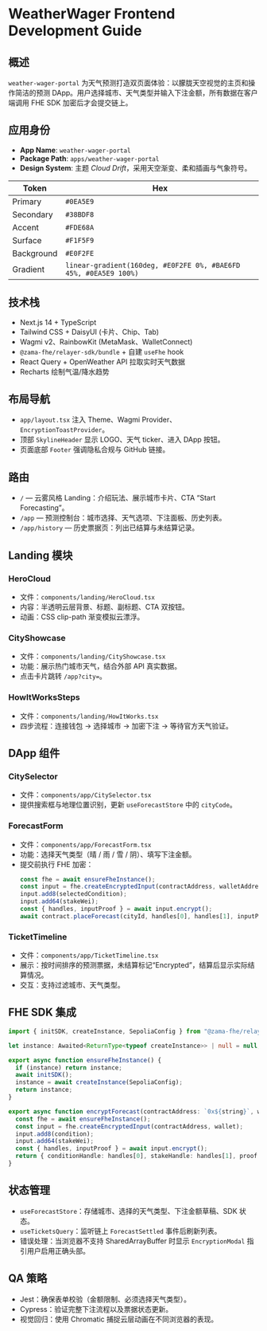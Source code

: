 # WeatherWager Frontend Development Guide

## 概述
`weather-wager-portal` 为天气预测打造双页面体验：以朦胧天空视觉的主页和操作简洁的预测 DApp。用户选择城市、天气类型并输入下注金额，所有数据在客户端调用 FHE SDK 加密后才会提交链上。

## 应用身份
- **App Name**: `weather-wager-portal`
- **Package Path**: `apps/weather-wager-portal`
- **Design System**: 主题 *Cloud Drift*，采用天空渐变、柔和插画与气象符号。

| Token | Hex |
|-------|-----|
| Primary | `#0EA5E9` |
| Secondary | `#38BDF8` |
| Accent | `#FDE68A` |
| Surface | `#F1F5F9` |
| Background | `#E0F2FE` |
| Gradient | `linear-gradient(160deg, #E0F2FE 0%, #BAE6FD 45%, #0EA5E9 100%)` |

## 技术栈
- Next.js 14 + TypeScript
- Tailwind CSS + DaisyUI (卡片、Chip、Tab)
- Wagmi v2、RainbowKit (MetaMask、WalletConnect)
- `@zama-fhe/relayer-sdk/bundle` + 自建 `useFhe` hook
- React Query + OpenWeather API 拉取实时天气数据
- Recharts 绘制气温/降水趋势

## 布局导航
- `app/layout.tsx` 注入 Theme、Wagmi Provider、`EncryptionToastProvider`。
- 顶部 `SkylineHeader` 显示 LOGO、天气 ticker、进入 DApp 按钮。
- 页面底部 `Footer` 强调隐私合规与 GitHub 链接。

## 路由
- `/` — 云雾风格 Landing：介绍玩法、展示城市卡片、CTA “Start Forecasting”。
- `/app` — 预测控制台：城市选择、天气选项、下注面板、历史列表。
- `/app/history` — 历史票据页：列出已结算与未结算记录。

## Landing 模块

### HeroCloud
- 文件：`components/landing/HeroCloud.tsx`
- 内容：半透明云层背景、标题、副标题、CTA 双按钮。
- 动画：CSS clip-path 渐变模拟云漂浮。

### CityShowcase
- 文件：`components/landing/CityShowcase.tsx`
- 功能：展示热门城市天气，结合外部 API 真实数据。
- 点击卡片跳转 `/app?city=`。

### HowItWorksSteps
- 文件：`components/landing/HowItWorks.tsx`
- 四步流程：连接钱包 → 选择城市 → 加密下注 → 等待官方天气验证。

## DApp 组件

### CitySelector
- 文件：`components/app/CitySelector.tsx`
- 提供搜索框与地理位置识别，更新 `useForecastStore` 中的 `cityCode`。

### ForecastForm
- 文件：`components/app/ForecastForm.tsx`
- 功能：选择天气类型（晴 / 雨 / 雪 / 阴）、填写下注金额。
- 提交前执行 FHE 加密：
  ```typescript
  const fhe = await ensureFheInstance();
  const input = fhe.createEncryptedInput(contractAddress, walletAddress);
  input.add8(selectedCondition);
  input.add64(stakeWei);
  const { handles, inputProof } = await input.encrypt();
  await contract.placeForecast(cityId, handles[0], handles[1], inputProof);
  ```

### TicketTimeline
- 文件：`components/app/TicketTimeline.tsx`
- 展示：按时间排序的预测票据，未结算标记“Encrypted”，结算后显示实际结算情况。
- 交互：支持过滤城市、天气类型。

## FHE SDK 集成
```typescript
import { initSDK, createInstance, SepoliaConfig } from "@zama-fhe/relayer-sdk/bundle";

let instance: Awaited<ReturnType<typeof createInstance>> | null = null;

export async function ensureFheInstance() {
  if (instance) return instance;
  await initSDK();
  instance = await createInstance(SepoliaConfig);
  return instance;
}

export async function encryptForecast(contractAddress: `0x${string}`, wallet: `0x${string}`, condition: number, stakeWei: bigint) {
  const fhe = await ensureFheInstance();
  const input = fhe.createEncryptedInput(contractAddress, wallet);
  input.add8(condition);
  input.add64(stakeWei);
  const { handles, inputProof } = await input.encrypt();
  return { conditionHandle: handles[0], stakeHandle: handles[1], proof: inputProof };
}
```

## 状态管理
- `useForecastStore`：存储城市、选择的天气类型、下注金额草稿、SDK 状态。
- `useTicketsQuery`：监听链上 `ForecastSettled` 事件后刷新列表。
- 错误处理：当浏览器不支持 SharedArrayBuffer 时显示 `EncryptionModal` 指引用户启用正确头部。

## QA 策略
- Jest：确保表单校验（金额限制、必须选择天气类型）。
- Cypress：验证完整下注流程以及票据状态更新。
- 视觉回归：使用 Chromatic 捕捉云层动画在不同浏览器的表现。
